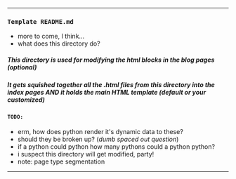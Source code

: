***

### ```Template README.md```

* more to come, I think...
* what does this directory do?

##### This directory is used for modifying the html blocks in the blog pages (_optional_)
##### It gets squished together all the .html files from this directory into the index pages AND it holds the main HTML template (_default or your customized_)

#### ```TODO:```
* erm, how does python render it's dynamic data to these?
* should they be broken up? (_dumb spaced out question_)
* if a python could python how many pythons could a python python?
* i suspect this directory will get modified, party!
* note: page type segmentation

***
